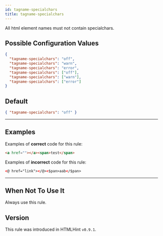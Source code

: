 ```yaml
---
id: tagname-specialchars
title: tagname-specialchars
---
```


All html element names must not contain specialchars.

## Possible Configuration Values

```json
{
  "tagname-specialchars": "off",
  "tagname-specialchars": "warn",
  "tagname-specialchars": "error",
  "tagname-specialchars": ["off"],
  "tagname-specialchars": ["warn"],
  "tagname-specialchars": ["error"]
}
```

## Default

```json
{ "tagname-specialchars": "off" }
```

---

## Examples

Examples of **correct** code for this rule:

```html
<a href=""></a><span>test</span>
```

Examples of **incorrect** code for this rule:

```html
<@ href="link"></@><$pan>aab</$pan>
```

---

## When Not To Use It

Always use this rule.

## Version

This rule was introduced in HTMLHint `v0.9.1`.
